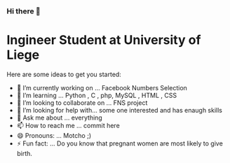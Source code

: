 ### Hi there 👋



# Ingineer Student at University of Liege 



Here are some ideas to get you started:

- 🔭 I’m currently working on ... Facebook Numbers Selection
- 🌱 I’m  learning            ... Python , C , php, MySQL , HTML , CSS
- 👯 I’m looking to collaborate on ... FNS project
- 🤔 I’m looking for help with... some one interested and has enaugh skills
- 💬 Ask me about    ... everything
- 📫 How to reach me ... commit here
- 😄 Pronouns:       ... Motcho ;)
- ⚡ Fun fact: ... Do you know that pregnant women are most likely to give birth.


